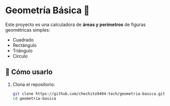 # Geometría Básica 📐

Este proyecto es una calculadora de **áreas y perímetros** de figuras geométricas simples:

- Cuadrado
- Rectángulo
- Triángulo
- Círculo

## 🚀 Cómo usarlo
1. Clona el repositorio:
   ```bash
   git clone https://github.com/chechito9404-tech/geometria-basica.git
   cd geometria-basica
